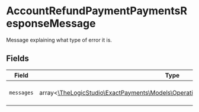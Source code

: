 # AccountRefundPaymentPaymentsResponseMessage

Message explaining what type of error it is.


## Fields

| Field                                                                                                                                          | Type                                                                                                                                           | Required                                                                                                                                       | Description                                                                                                                                    | Example                                                                                                                                        |
| ---------------------------------------------------------------------------------------------------------------------------------------------- | ---------------------------------------------------------------------------------------------------------------------------------------------- | ---------------------------------------------------------------------------------------------------------------------------------------------- | ---------------------------------------------------------------------------------------------------------------------------------------------- | ---------------------------------------------------------------------------------------------------------------------------------------------- |
| `messages`                                                                                                                                     | array<[\TheLogicStudio\ExactPayments\Models\Operations\AccountRefundPaymentMessages](../../Models/Operations/AccountRefundPaymentMessages.md)> | :heavy_minus_sign:                                                                                                                             | N/A                                                                                                                                            | Invalid Authorization Number                                                                                                                   |